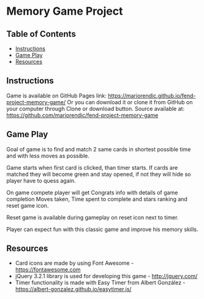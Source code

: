 # Memory Game Project

## Table of Contents

* [Instructions](#instructions)
* [Game Play](#gameplay)
* [Resources](#resources)

## Instructions

Game is available on GitHub Pages link: https://mariorendic.github.io/fend-project-memory-game/
Or you can download it or clone it from GitHub on your computer through Clone or download button.
Source available at: https://github.com/mariorendic/fend-project-memory-game

## Game Play

Goal of game is to find and match 2 same cards in shortest possible time and with less moves as possible.

Game starts when first card is clicked, than timer starts.
If cards are matched they will become green and stay opened, if not they will hide so player have to quess again.

On game compete player will get Congrats info with details of game completion Moves taken, Time spent to complete and stars ranking and reset game icon.

Reset game is available during gameplay on reset icon next to timer.

Player can expect fun with this classic game and improve his memory skills.

## Resources

- Card icons are made by using Font Awesome - https://fontawesome.com
- jQuery 3.2.1 library is used for developing this game - http://jquery.com/
- Timer functionality is made with Easy Timer from Albert González - https://albert-gonzalez.github.io/easytimer.js/